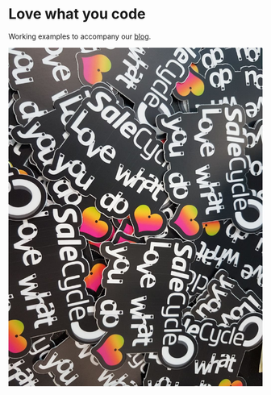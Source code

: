# Love what you code

Working examples to accompany our [blog](https://www.lovewhatyoucode.com).

![](banner.jpeg)
